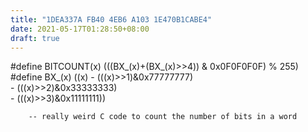 ```yaml
---
title: "1DEA337A FB40 4EB6 A103 1E470B1CABE4"
date: 2021-05-17T01:28:50+08:00
draft: true
---
```


#define BITCOUNT(x)	(((BX_(x)+(BX_(x)>>4)) & 0x0F0F0F0F) % 255)
#define  BX_(x)		((x) - (((x)>>1)&0x77777777)			\
			     - (((x)>>2)&0x33333333)			\
			     - (((x)>>3)&0x11111111))

		-- really weird C code to count the number of bits in a word
